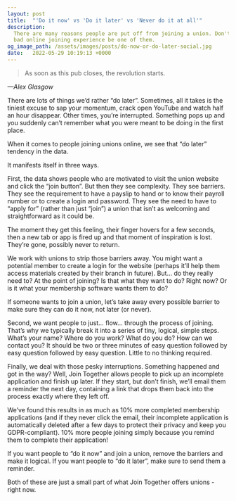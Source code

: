 ```yaml
---
layout: post
title:  "'Do it now' vs 'Do it later' vs 'Never do it at all'"
description:
  There are many reasons people are put off from joining a union. Don't let a
  bad online joining experience be one of them.
og_image_path: /assets/images/posts/do-now-or-do-later-social.jpg
date:   2022-05-29 10:19:13 +0000
---
```


> As soon as this pub closes, the revolution starts.
>
_&mdash;Alex Glasgow_

There are lots of things we’d rather “do later”. Sometimes, all it takes is the tiniest excuse to sap your momentum, crack open YouTube and watch half an hour disappear. Other times, you’re interrupted. Something pops up and you suddenly can’t remember what you were meant to be doing in the first place.

When it comes to people joining unions online, we see that “do later” tendency in the data.

It manifests itself in three ways.

First, the data shows people who are motivated to visit the union website and click the “join button”. But then they see complexity. They see barriers. They see the requirement to have a payslip to hand or to know their payroll number or to create a login and password. They see the need to have to “apply for” (rather than just “join”) a union that isn’t as welcoming and straightforward as it could be.

The moment they get this feeling, their finger hovers for a few seconds, then a new tab or app is fired up and that moment of inspiration is lost. They’re gone, possibly never to return.

We work with unions to strip those barriers away. You might want a potential member to create a login for the website (perhaps it’ll help them access materials created by their branch in future). But… do they really need to? At the point of joining? Is that what they want to do? Right now? Or is it what your membership software wants them to do?

If someone wants to join a union, let’s take away every possible barrier to make sure they can do it now, not later (or never).

Second, we want people to just… flow… through the process of joining. That’s why we typically break it into a series of tiny, logical, simple steps. What’s your name? Where do you work? What do you do? How can we contact you? It should be two or three minutes of easy question followed by easy question followed by easy question. Little to no thinking required.

Finally, we deal with those pesky interruptions. Something happened and got in the way? Well, Join Together allows people to pick up an incomplete application and finish up later. If they start, but don’t finish, we’ll email them a reminder the next day, containing a link that drops them back into the process exactly where they left off.

We’ve found this results in as much as 10% more completed membership applications (and if they never click the email, their incomplete application is automatically deleted after a few days to protect their privacy and keep you GDPR-compliant). 10% more people joining simply because you remind them to complete their application!

If you want people to “do it now” and join a union, remove the barriers and make it logical. If you want people to “do it later”, make sure to send them a reminder.

Both of these are just a small part of what Join Together offers unions - right now.
